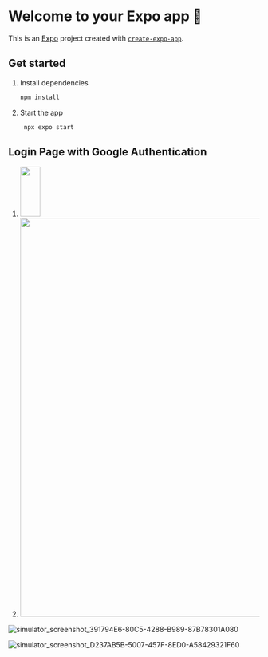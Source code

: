 # Welcome to your Expo app 👋

This is an [Expo](https://expo.dev) project created with [`create-expo-app`](https://www.npmjs.com/package/create-expo-app).

## Get started

1. Install dependencies

   ```bash
   npm install
   ```

2. Start the app

   ```bash
    npx expo start
   ```

## Login Page with Google Authentication
1. <img width="40" height="100" src="https://github.com/user-attachments/assets/fe4d0d4e-cc26-4972-955c-3eaf774214a2">
2. <img width="800" height="800" src="https://github.com/user-attachments/assets/3ebd40f7-a873-4fe6-8c65-2c5d7caa81cf">


![simulator_screenshot_391794E6-80C5-4288-B989-87B78301A080](https://github.com/user-attachments/assets/fe4d0d4e-cc26-4972-955c-3eaf774214a2)

![simulator_screenshot_D237AB5B-5007-457F-8ED0-A58429321F60](https://github.com/user-attachments/assets/3ebd40f7-a873-4fe6-8c65-2c5d7caa81cf)
